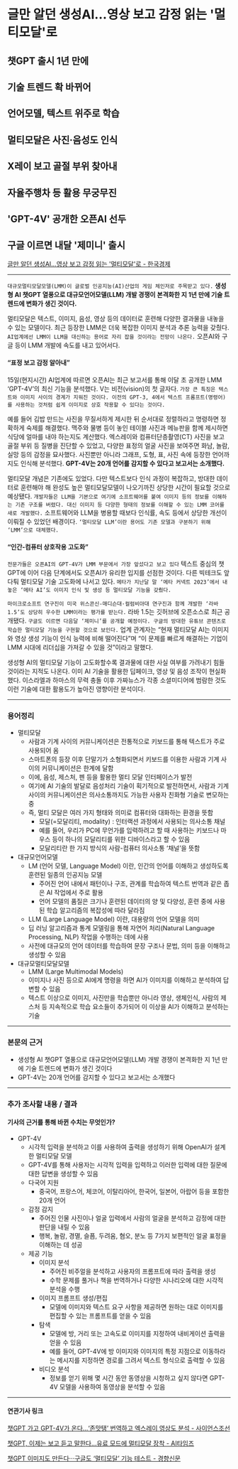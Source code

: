 # 글만 알던 생성AI…영상 보고 감정 읽는 '멀티모달'로
## 챗GPT 출시 1년 만에
## 기술 트렌드 확 바뀌어

## 언어모델, 텍스트 위주로 학습
## 멀티모달은 사진·음성도 인식
## X레이 보고 골절 부위 찾아내
## 자율주행차 등 활용 무궁무진

## 'GPT-4V' 공개한 오픈AI 선두
## 구글 이르면 내달 '제미니' 출시
[글만 알던 생성AI…영상 보고 감정 읽는 '멀티모달'로 - 한국경제](https://n.news.naver.com/article/newspaper/015/0004902756?date=20231017)

---

`대규모멀티모달모델(LMM)이 글로벌 인공지능(AI)산업의 게임 체인저로 주목받고 있다.` **생성형 AI 챗GPT 열풍으로 대규모언어모델(LLM) 개발 경쟁이 본격화한 지 1년 만에 기술 트렌드에 변화가 생긴 것이다.**

멀티모달은 텍스트, 이미지, 음성, 영상 등의 데이터로 훈련해 다양한 결과물을 내놓을 수 있는 모델이다. 최근 등장한 LMM은 더욱 복잡한 이미지 분석과 추론 능력을 갖췄다. `AI업계에선 LMM이 LLM을 대신하는 용어로 자리 잡을 것이라는 전망이 나온다.` 오픈AI와 구글 등이 LMM 개발에 속도를 내고 있어서다.

#### “표정 보고 감정 알아내”

15일(현지시간) AI업계에 따르면 오픈AI는 최근 보고서를 통해 이달 초 공개한 LMM ‘GPT-4V’의 최신 기능을 분석했다. V는 비전(vision)의 첫 글자다. `가장 큰 특징은 텍스트와 이미지 사이의 경계가 지워진 것이다. 이전의 GPT-3, 4에서 텍스트 프롬프트(명령어)를 사용하는 것처럼 쉽게 이미지로 상호 작용할 수 있다는 것이다.`

예를 들어 김밥 만드는 사진을 무질서하게 제시한 뒤 순서대로 정렬하라고 명령하면 정확하게 숙제를 해결했다. 맥주와 물병 등이 놓인 테이블 사진과 메뉴판을 함께 제시하면 식당에 얼마를 내야 하는지도 계산했다. 엑스레이와 컴퓨터단층촬영(CT) 사진을 보고 골절 부위 등 질병을 진단할 수 있었고, 다양한 표정의 얼굴 사진을 보여주면 화남, 놀람, 실망 등의 감정을 묘사했다. 사진뿐만 아니라 그래프, 도형, 표, 사진 속에 등장한 언어까지도 인식해 분석했다. **GPT-4V는 20개 언어를 감지할 수 있다고 보고서는 소개했다.**

멀티모달 개념은 기존에도 있었다. 다만 텍스트보다 인식 과정이 복잡하고, 방대한 데이터로 훈련해야 해 완성도 높은 멀티모달모델이 나오기까진 상당한 시간이 필요할 것으로 예상됐다. `개발자들은 LLM을 기본으로 여기에 소프트웨어를 붙여 이미지 등의 정보를 이해하는 기존 구조를 버렸다. 대신 이미지 등 다양한 형태의 정보를 이해할 수 있는 LMM 코어를 새로 개발했다.` 소프트웨어와 LLM을 병용할 때보다 인식률, 속도 등에서 상당한 개선이 이뤄질 수 있었던 배경이다. `‘멀티모달 LLM’이란 용어도 기존 모델과 구분하기 위해 ‘LMM’으로 대체했다.`

#### “인간-컴퓨터 상호작용 고도화”

`전문가들은 오픈AI의 GPT-4V가 LMM 부문에서 가장 앞섰다고 보고 있다` 텍스트 중심의 챗GPT에 이어 다음 단계에서도 오픈AI가 유리한 입지를 선점한 것이다. 다른 빅테크도 앞다퉈 멀티모달 기술 고도화에 나서고 있다. `메타가 지난달 말 ‘메타 커넥트 2023’에서 내놓은 ‘메타 AI’도 이미지 인식 및 생성 등 멀티모달 기능을 갖췄다.`

`마이크로소프트 연구진이 미국 위스콘신-매디슨대·컬럼비아대 연구진과 함께 개발한 ‘라바 1.5’도 상당히 우수한 LMM이라는 평가를 받는다.` 라바 1.5는 깃허브에 오픈소스로 최근 공개됐다. `구글도 이르면 다음달 ‘제미니’를 공개할 예정이다. 구글의 방대한 유튜브 콘텐츠로 학습한 멀티모달 기능을 구현할 것으로 보인다.` 업계 관계자는 “현재 멀티모달 AI는 이미지와 영상 생성 기능이 인식 능력에 비해 떨어진다”며 “이 문제를 빠르게 해결하는 기업이 LMM 시대에 리더십을 가져갈 수 있을 것”이라고 말했다.

생성형 AI의 멀티모달 기능이 고도화할수록 결과물에 대한 사실 여부를 가려내기 힘들 것이라는 지적도 나온다. 이미 AI 기술을 활용한 딥페이크, 영상 및 음성 조작이 현실화했다. 이스라엘과 하마스의 무력 충돌 이후 가짜뉴스가 각종 소셜미디어에 범람한 것도 이런 기술에 대한 활용도가 높아진 영향이란 분석이다.

---

### 용어정리

* 멀티모달
    * 사람과 기계 사이의 커뮤니케이션은 전통적으로 키보드를 통해 텍스트가 주로 사용되어 옴
    * 스마트폰의 등장 이후 단말기가 소형화되면서 키보드를 이용한 사람과 기계 사이의 커뮤니케이션은 한계에 달함
    * 이에, 음성, 제스처, 펜 등을 활용한 멀티 모달 인터페이스가 발전
    * 여기에 AI 기술의 발달로 음성처리 기술이 획기적으로 발전하면서, 사람과 기계 사이의 커뮤니케이션은 의사소통까지도 가능한 사용자 친화형 기술로 변모하는 중
    * 즉, 멀티 모달은 여러 가지 형태와 의미로 컴퓨터와 대화하는 환경을 뜻함
        * 모달(=모달리티, modality) : 인터랙션 과정에서 사용되는 의사소통 채널
        * 예를 들어, 우리가 PC에 무언가를 입력하려고 할 때 사용하는 키보드나 마우스 등이 하나의 모달리티를 위한 디바이스라고 할 수 있음
        * 모달리티란 한 가지 방식의 사람-컴퓨터 의사소통 ‘채널’을 뜻함
* 대규모언어모델
    * LM (언어 모델, Language Model) 이란, 인간의 언어를 이해하고 생성하도록 훈련된 일종의 인공지능 모델
        * 주어진 언어 내에서 패턴이나 구조, 관계를 학습하여 텍스트 번역과 같은 좁은 AI 작업에서 주로 활용
        * 언어 모델의 품질은 크기나 훈련된 데이터의 양 및 다양성, 훈련 중에 사용된 학습 알고리즘의 복잡성에 따라 달라짐
    * LLM (Large Language Model) 이란, 대용량의 언어 모델을 의미
    *  딥 러닝 알고리즘과 통계 모델링을 통해 자연어 처리(Natural Language Processing, NLP) 작업을 수행하는 데에 사용
    * 사전에 대규모의 언어 데이터를 학습하여 문장 구조나 문법, 의미 등을 이해하고 생성할 수 있음
* 대규모멀티모달모델
    * LMM (Large Multimodal Models)
    * 이미지나 사진 등으로 AI에게 명령을 하면 AI가 이미지를 이해하고 분석하여 답변할 수 있음
    * 텍스트 이상으로 이미지, 사진만을 학습뿐만 아니라 영상, 생체인식, 사람의 제스처 등 지속적으로 학습 요소들이 추가되어 이 이상을 AI가 이해하고 분석하는 기술

---

### 본문의 근거 

* 생성형 AI 챗GPT 열풍으로 대규모언어모델(LLM) 개발 경쟁이 본격화한 지 1년 만에 기술 트렌드에 변화가 생긴 것이다
* GPT-4V는 20개 언어를 감지할 수 있다고 보고서는 소개했다

---

### 추가 조사할 내용 / 결과 
#### 기사의 근거를 통해 바뀐 수치는 무엇인가?

* GPT-4V
    * 시각적 입력을 분석하고 이를 사용하여 출력을 생성하기 위해 OpenAI가 설계한 멀티모달 모델
    * GPT-4V를 통해 사용자는 시각적 입력을 입력하고 이러한 입력에 대한 질문에 대한 답변을 생성할 수 있음
    * 다국어 지원
        * 중국어, 프랑스어, 체코어, 이탈리아어, 한국어, 일본어, 아랍어 등을 포함한 20개 언어
    * 감정 감지
        * 주어진 인물 사진이나 얼굴 입력에서 사람의 얼굴을 분석하고 감정에 대한 판단을 내릴 수 있음
        * 행복, 놀람, 경멸, 슬픔, 두려움, 혐오, 분노 등 7가지 보편적인 얼굴 표정을 이해하는 데 성공
    * 제공 기능
        * 이미지 분석
            * 주어진 비주얼을 분석하고 사용자의 프롬프트에 따라 출력을 생성
            * 수학 문제를 풀거나 책을 번역하거나 다양한 시나리오에 대한 시각적 분석을 수행
        * 이미지 프롬프트 생성/편집
            * 모델에 이미지와 텍스트 요구 사항을 제공하면 원하는 대로 이미지를 편집할 수 있는 프롬프트를 얻을 수 있음
        * 탐색
            * 모델에 방, 거리 또는 고속도로 이미지를 지정하여 내비게이션 출력을 얻을 수 있음
            * 예를 들어, GPT-4V에 방 이미지와 이미지의 특정 지점으로 이동하라는 메시지를 지정하면 경로를 그려서 텍스트 형식으로 출력할 수 있음
        * 비디오 분석
            * 정보를 얻기 위해 몇 시간 동안 동영상을 시청하고 싶지 않다면 GPT-4V 모델을 사용하여 동영상을 분석할 수 있음


--- 
#### 연관기사 링크

[챗GPT 가고 GPT-4V가 온다…‘존맛탱’ 번역하고 엑스레이 영상도 분석 - 사이언스조선](https://biz.chosun.com/science-chosun/technology/2023/10/16/CP2ZP7FY6ZD4DL3NXDBJXEBDTI/)

[챗GPT, 이제는 보고 듣고 말한다...유료 모드에 멀티모달 장착 - AI타임즈](https://www.aitimes.com/news/articleView.html?idxno=153968)

[챗GPT 이미지도 만든다···구글도 ‘멀티모달’ 기능 테스트 - 경향신문](https://m.khan.co.kr/economy/industry-trade/article/202309211710001#c2b)
